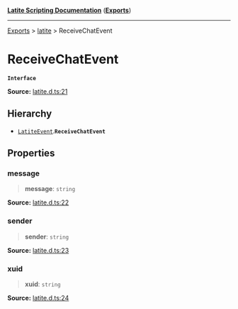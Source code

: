 [**Latite Scripting Documentation**](../../README.md) ([**Exports**](../../exports.md))

---

[Exports](../../exports.md) > [latite](../index.md) > ReceiveChatEvent

# ReceiveChatEvent

**`Interface`**

**Source:** [latite.d.ts:21](https://github.com/LatiteScripting/latitescripting.github.io/blob/ff1a99f/definitions/latite.d.ts#L21)

## Hierarchy

- [`LatiteEvent`](interface.LatiteEvent.md).**`ReceiveChatEvent`**

## Properties

### message

> **message**: `string`

**Source:** [latite.d.ts:22](https://github.com/LatiteScripting/latitescripting.github.io/blob/ff1a99f/definitions/latite.d.ts#L22)

### sender

> **sender**: `string`

**Source:** [latite.d.ts:23](https://github.com/LatiteScripting/latitescripting.github.io/blob/ff1a99f/definitions/latite.d.ts#L23)

### xuid

> **xuid**: `string`

**Source:** [latite.d.ts:24](https://github.com/LatiteScripting/latitescripting.github.io/blob/ff1a99f/definitions/latite.d.ts#L24)
